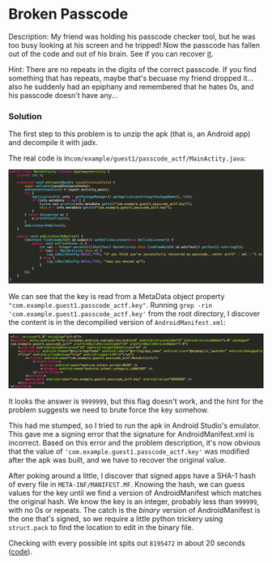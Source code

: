 # Broken Passcode

Description: My friend was holding his passcode checker tool, but he was too busy looking at his screen and he tripped! Now the passcode has fallen out of the code and out of his brain. See if you can recover [it](https://github.com/e-beach/CTFs/blob/master/angstrom2017/brokenpasscode/brokenpasscode.apk?raw=true).

Hint: There are no repeats in the digits of the correct passcode. If you find something that has repeats, maybe that's becuase my friend dropped it... also he suddenly had an epiphany and remembered that he hates 0s, and his passcode doesn't have any...

### Solution

The first step to this problem is to unzip the apk (that is, an Android app) and decompile it with jadx.

The real code is in`com/example/guest1/passcode_actf/MainActity.java`:

![src](https://raw.githubusercontent.com/e-beach/CTFs/master/angstrom2017/brokenpasscode/MainActivity.png)

We can see that the key is read from a MetaData object property `"com.example.guest1.passcode_actf.key"`.
Running `grep -rin 'com.example.guest1.passcode_actf.key'` from the root directory,
I discover the content is in the decompilied version of `AndroidManifest.xml`:

![xml](https://raw.githubusercontent.com/e-beach/CTFs/master/angstrom2017/brokenpasscode/AndroidManifest.png)


It looks the answer is `9999999`, but this flag doesn't work,
and the hint for the problem suggests we need to brute force the key somehow.

This had me stumped, so I tried to run the apk in Android Studio's emulator.
This gave me a signing error that the signature for AndroidManifest.xml is incorrect.
Based on this error and the problem description, it's now obvious that the value of `'com.example.guest1.passcode_actf.key'`
was modified after the apk was built, and we have to recover the original value.

After poking around a little, I discover that signed apps have a SHA-1 hash of every file in `META-INF/MANIFEST.MF`.
Knowing the hash, we can guess values for the key until we find a version of AndroidManifest which matches the original hash.
We know the key is an integer, probably less than `999999`, with no 0s or repeats.
The catch is the *binary* version of AndroidManifest is the one that's signed, so we require
a little python trickery using `struct.pack` to find the location to edit in the binary file.


Checking with every possible int spits out `8195472` in about 20 seconds ([code](https://github.com/e-beach/CTFs/blob/master/angstrom2017/brokenpasscode/passcode_soln.py)).



